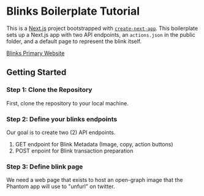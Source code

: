 # Blinks Boilerplate Tutorial

This is a [Next.js](https://nextjs.org/) project bootstrapped with [`create-next-app`](https://github.com/vercel/next.js/tree/canary/packages/create-next-app). This boilerplate sets up a Next.js app with two API endpoints, an `actions.json` in the public folder, and a default page to represent the blink itself.

[Blinks Primary Website](https://www.blinks.xyz/)

## Getting Started

### Step 1: Clone the Repository

First, clone the repository to your local machine.

### Step 2: Define your blinks endpoints

Our goal is to create two (2) API endpoints.

1. GET endpoint for Blink Metadata (Image, copy, action buttons)
2. POST enpoint for Blink transaction preparation


### Step 3: Define blink page

We need a web page that exists to host an open-graph image that the Phantom app will use to "unfurl" on twitter.
